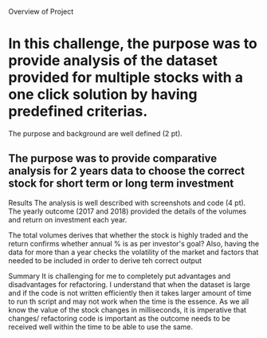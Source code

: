 Overview of Project

# In this challenge, the purpose was to provide analysis of the dataset provided for multiple stocks with a one click solution by having predefined criterias.

The purpose and background are well defined (2 pt).

## The purpose was to provide comparative analysis for 2 years data to choose the correct stock for short term or long term investment

Results
The analysis is well described with screenshots and code (4 pt).
The yearly outcome (2017 and 2018) provided the details of the volumes and return on investment each year. 

The total volumes derives that whether the stock is highly traded and the return confirms whether annual % is as per investor's goal?
Also, having the data for more than a year checks the volatility of the market and factors that needed to be included in order to derive teh correct output




Summary
It is challenging for me to completely put advantages and disadvantages for refactoring. 
I understand that when the dataset is large and if the code is not written efficiently then it takes larger amount of time to run th script and may not work when the time is the essence. 
As we all know the value of the stock changes in milliseconds, it is imperative that changes/ refactoring code is important as the outcome needs to be received well within the time to be able to use the same.
